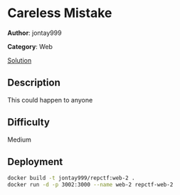 # Careless Mistake

**Author**: jontay999

**Category**: Web

[Solution](solve/solve.py)

## Description

This could happen to anyone

## Difficulty

Medium

## Deployment

```bash
docker build -t jontay999/repctf:web-2 .
docker run -d -p 3002:3000 --name web-2 repctf-web-2
```
